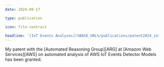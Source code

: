 ```yaml
---
date: 2024-09-17

type: publication

icon: file-contract

headline: '[IoT Events Analyses](%BASE_URL%/publications/patent2024_iot-events-verification) Patent Granted'
---
```


My patent with the [Automated Reasoning Group][ARG] at [Amazon Web Services][AWS]
on automated analysis of AWS IoT Events Detector Models has been granted.
